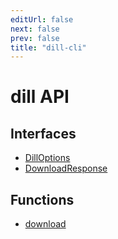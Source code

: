 ```yaml
---
editUrl: false
next: false
prev: false
title: "dill-cli"
---
```


# dill API

## Interfaces

- [DillOptions](/api/interfaces/dilloptions/)
- [DownloadResponse](/api/interfaces/downloadresponse/)

## Functions

- [download](/api/functions/download/)

